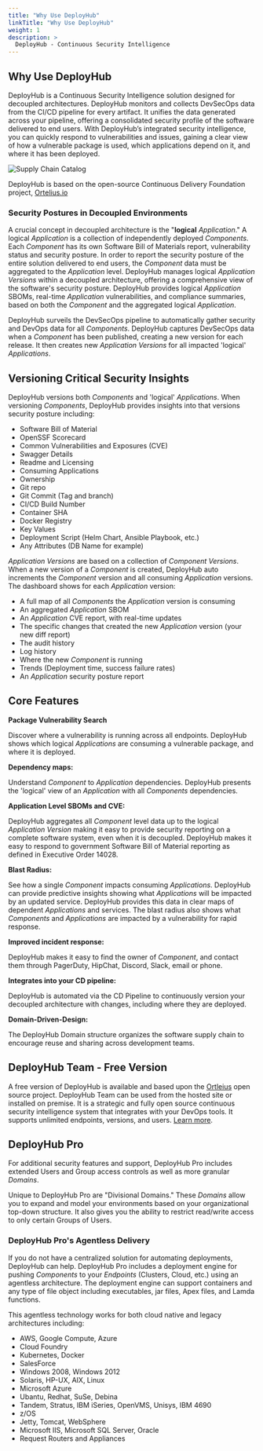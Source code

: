 ```yaml
---
title: "Why Use DeployHub"
linkTitle: "Why Use DeployHub"
weight: 1
description: >
  DeployHub - Continuous Security Intelligence
---
```


## Why Use DeployHub

DeployHub is a Continuous Security Intelligence solution designed for decoupled architectures. DeployHub  monitors and collects DevSecOps data from the CI/CD pipeline for every artifact. It unifies the data generated across your pipeline, offering a consolidated security profile of the software delivered to end users. With DeployHub’s integrated security intelligence, you can quickly respond to vulnerabilities and issues, gaining a clear view of how a vulnerable package is used, which applications depend on it, and where it has been deployed.  

![Supply Chain Catalog](/userguide/images/supplychaincatalog.png/)

DeployHub is based on the open-source Continuous Delivery Foundation project, [Ortelius.io](https://ortelius.io)

### Security Postures in Decoupled Environments

A crucial concept in decoupled architecture is the "<strong>logical</strong> _Application_." A logical _Application_ is a collection of independently deployed _Components_. Each _Component_ has its own Software Bill of Materials report, vulnerability status and security posture. In order to report the security posture of the entire solution delivered to end users, the _Component_ data must be aggregated to the _Application_ level. DeployHub manages logical _Application Versions_ within a decoupled architecture, offering a comprehensive view of the software's security posture. DeployHub provides logical _Application_ SBOMs, real-time _Application_ vulnerabilities, and compliance summaries, based on both the _Component_ and the aggregated logical _Application_. 

DeployHub surveils the DevSecOps pipeline to automatically gather security and DevOps data for all _Components_. DeployHub captures DevSecOps data when a _Component_ has been published, creating a new version for each release. It then creates new _Application Versions_ for all impacted 'logical' _Applications_.

## Versioning Critical Security Insights

DeployHub versions both _Components_ and 'logical' _Applications_.  When versioning _Components_, DeployHub provides insights into that versions security posture including:

- Software Bill of Material
- OpenSSF Scorecard 
- Common Vulnerabilities and Exposures (CVE)
- Swagger Details
- Readme and Licensing
- Consuming Applications
- Ownership
- Git repo
- Git Commit (Tag and branch)
- CI/CD Build Number
- Container SHA
- Docker Registry
- Key Values
- Deployment Script (Helm Chart, Ansible Playbook, etc.)
- Any Attributes (DB Name for example)

 _Application Versions_ are based on a collection of _Component Versions_. When a new version of a _Component_ is created, DeployHub auto increments the _Component_ version and all consuming _Application_ versions.  The dashboard shows for each _Application_ version:

- A full map of all _Components_ the _Application_ version is consuming
- An aggregated _Application_ SBOM
- An _Application_ CVE report, with real-time updates
- The specific changes that created the new _Application_ version (your new diff report)
- The audit history
- Log history
- Where the new _Component_ is running
- Trends (Deployment time, success failure rates)
- An _Application_ security posture report


## Core Features

**Package Vulnerability Search**

 Discover where a vulnerability is running across all endpoints. DeployHub shows which logical _Applications_ are consuming a vulnerable package, and where it is deployed. 

**Dependency maps:** 

Understand _Component_ to _Application_ dependencies. DeployHub presents the 'logical' view of an _Application_ with all _Components_ dependencies. 

**Application Level SBOMs and CVE:** 

DeployHub aggregates all _Component_ level data up to the logical _Application Version_ making it easy to provide security reporting on a complete software system, even when it is decoupled. DeployHub makes it easy to respond to government Software Bill of Material reporting as defined in Executive Order 14028. 

**Blast Radius:**

See how a single _Component_ impacts consuming _Applications_. DeployHub can provide predictive insights showing what _Applications_ will be impacted by an updated service. DeployHub provides this data in clear maps of dependent _Applications_ and services. The blast radius also shows what _Components_ and _Applications_ are impacted by a vulnerability for rapid response. 

**Improved incident response:**

 DeployHub makes it easy to find the owner of _Component_, and contact them through PagerDuty, HipChat, Discord, Slack, email or phone.

**Integrates into your CD pipeline:** 

DeployHub is automated via the CD Pipeline to continuously version your decoupled architecture with changes, including where they are deployed.

**Domain-Driven-Design:**

 The DeployHub Domain structure organizes the software supply chain to encourage reuse and sharing across development teams.

## DeployHub Team - Free Version

A free version of DeployHub is available and based upon the [Ortleius](https://www.Ortelius.io/) open source project. DeployHub Team can be used from the hosted site or installed on premise. It is a strategic and fully open source continuous security intelligence system that integrates with your DevOps tools. It supports unlimited endpoints, versions, and users. [Learn more](/userguide/0-ortelius-tutorial/). 

## DeployHub Pro

For additional security features and support, DeployHub Pro includes extended Users and Group access controls as well as more granular _Domains_.

Unique to DeployHub Pro are "Divisional Domains." These _Domains_ allow you to expand and model your environments based on your organizational top-down structure. It also gives you the ability to restrict read/write access to only certain Groups of Users.


### DeployHub Pro's Agentless Delivery

If you do not have a centralized solution for automating deployments, DeployHub can help. DeployHub Pro includes a deployment engine for pushing _Components_ to your _Endpoints_ (Clusters, Cloud, etc.) using an agentless architecture. The deployment engine can support containers and any type of file object including executables, jar files, Apex files, and Lamda functions.

This agentless technology works for both cloud native and legacy architectures including:

- AWS, Google Compute, Azure
- Cloud Foundry
- Kubernetes, Docker
- SalesForce
- Windows 2008, Windows 2012
- Solaris, HP-UX, AIX, Linux
- Microsoft Azure
- Ubantu, Redhat, SuSe, Debina
- Tandem, Stratus, IBM iSeries, OpenVMS, Unisys, IBM 4690
- z/OS
- Jetty, Tomcat, WebSphere
- Microsoft IIS, Microsoft SQL Server, Oracle
- Request Routers and Appliances

